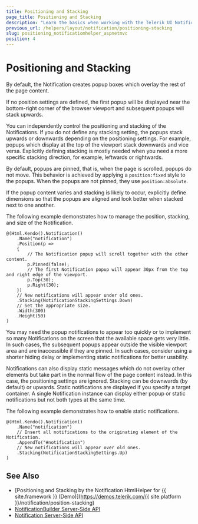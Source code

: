 ```yaml
---
title: Positioning and Stacking
page_title: Positioning and Stacking
description: "Learn the basics when working with the Telerik UI Notification HtmlHelper for {{ site.framework }}."
previous_url: /helpers/layout/notification/positioning-stacking
slug: positioning_notificatiomhelper_aspnetmvc
position: 4
---
```


# Positioning and Stacking

By default, the Notification creates popup boxes which overlay the rest of the page content.

If no position settings are defined, the first popup will be displayed near the bottom-right corner of the browser viewport and subsequent popups will stack upwards.

You can independently control the positioning and stacking of the Notifications. If you do not define any stacking setting, the popups stack upwards or downwards depending on the positioning settings. For example, popups which display at the top of the viewport stack downwards and vice versa. Explicitly defining stacking is mostly needed when you need a more specific stacking direction, for example, leftwards or rightwards.

By default, popups are pinned, that is, when the page is scrolled, popups do not move. This behavior is achieved by applying a `position:fixed` style to the popups. When the popups are not pinned, they use `position:absolute`.

If the popup content varies and stacking is likely to occur, explicitly define dimensions so that the popups are aligned and look better when stacked next to one another.

The following example demonstrates how to manage the position, stacking, and size of the Notification.

    @(Html.Kendo().Notification()
        .Name("notification")
        .Position(p =>
        {
            // The Notification popup will scroll together with the other content.
            p.Pinned(false);
            // The first Notification popup will appear 30px from the top and right edge of the viewport.
            p.Top(30);
            p.Right(30);
        })
        // New notifications will appear under old ones.
        .Stacking(NotificationStackingSettings.Down)
        // Set the appropriate size.
        .Width(300)
        .Height(50)
    )

You may need the popup notifications to appear too quickly or to implement so many Notifications on the screen that the available space gets very little. In such cases, the subsequent popups appear outside the visible viewport area and are inaccessible if they are pinned. In such cases, consider using a shorter hiding delay or implementing static notifications for better usability.

Notifications can also display static messages which do not overlay other elements but take part in the normal flow of the page content instead. In this case, the positioning settings are ignored. Stacking can be downwards (by default) or upwards. Static notifications are displayed if you specify a target container. A single Notification instance can display either popup or static notifications but not both types at the same time.

The following example demonstrates how to enable static notifications.

    @(Html.Kendo().Notification()
        .Name("notification")
        // Insert all notifications to the originating element of the Notification.
        .AppendTo("#notification")
        // New notifications will appear over old ones.
        .Stacking(NotificationStackingSettings.Up)
    )

## See Also

* [Positioning and Stacking by the Notification HtmlHelper for {{ site.framework }} (Demo)](https://demos.telerik.com/{{ site.platform }}/notification/position-stacking)
* [NotificationBuilder Server-Side API](/api/Kendo.Mvc.UI.Fluent/NotificationBuilder)
* [Notification Server-Side API](/api/notification)
